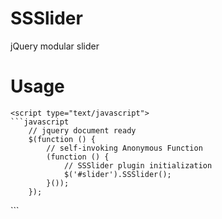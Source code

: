 SSSlider
========
jQuery modular slider



Usage
=====
```
<script type="text/javascript">
```javascript
	// jquery document ready
	$(function () {
		// self-invoking Anonymous Function
		(function () {
			// SSSlider plugin initialization
			$('#slider').SSSlider();
		}());
	});
```
</script>
```